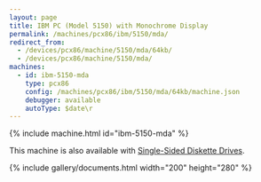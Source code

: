 ```yaml
---
layout: page
title: IBM PC (Model 5150) with Monochrome Display
permalink: /machines/pcx86/ibm/5150/mda/
redirect_from:
  - /devices/pcx86/machine/5150/mda/64kb/
  - /devices/pcx86/machine/5150/mda/
machines:
  - id: ibm-5150-mda
    type: pcx86
    config: /machines/pcx86/ibm/5150/mda/64kb/machine.json
    debugger: available
    autoType: $date\r
---
```


{% include machine.html id="ibm-5150-mda" %}

This machine is also available with [Single-Sided Diskette Drives](ssdd/).

{% include gallery/documents.html width="200" height="280" %}

